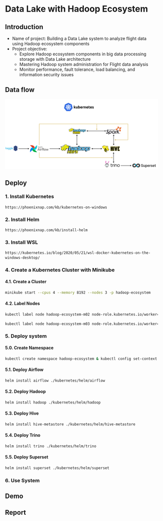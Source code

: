 # Data Lake with Hadoop Ecosystem

## Introduction
<ul>
  <li>Name of project: Building a Data Lake system to analyze flight data using Hadoop ecosystem components</li>
  <li>Project objective:
    <ul>
      <li>Explore Hadoop ecosystem components in big data processing storage with Data Lake architecture</li>
      <li>Mastering Hadoop system administration for Flight data analysis</li>
      <li>Monitor performance, fault tolerance, load balancing, and information security issues</li>
    </ul>
  </li>
</ul>

## Data flow
  <img src="https://github.com/Tran-Ngoc-Bao/Hadoop_Ecosystem/blob/master/pictures/system.png">

## Deploy
### 1. Install Kubernetes
```
https://phoenixnap.com/kb/kubernetes-on-windows
```

### 2. Install Helm
```
https://phoenixnap.com/kb/install-helm
```

### 3. Install WSL
```
https://kubernetes.io/blog/2020/05/21/wsl-docker-kubernetes-on-the-windows-desktop/
```

### 4. Create a Kubernetes Cluster with Minikube
#### 4.1. Create a Cluster
```sh
minikube start --cpus 4 --memory 8192 --nodes 3 -p hadoop-ecosystem
```

#### 4.2. Label Nodes
```sh
kubectl label node hadoop-ecosystem-m02 node-role.kubernetes.io/worker=worker & kubectl label nodes hadoop-ecosystem-m02 role=worker
```
```sh
kubectl label node hadoop-ecosystem-m03 node-role.kubernetes.io/worker=worker & kubectl label nodes hadoop-ecosystem-m03 role=worker
```

### 5. Deploy system
#### 5.0. Create Namespace
```sh
kubectl create namespace hadoop-ecosystem & kubectl config set-context --current --namespace=hadoop-ecosystem
```

#### 5.1. Deploy Airflow
```sh
helm install airflow ./kubernetes/helm/airflow
```

#### 5.2. Deploy Hadoop
```sh
helm install hadoop ./kubernetes/helm/hadoop
```

#### 5.3. Deploy Hive
```sh
helm install hive-metastore ./kubernetes/helm/hive-metastore
```

#### 5.4. Deploy Trino
```sh
helm install trino ./kubernetes/helm/trino
```

#### 5.5. Deploy Superset
```sh
helm install superset ./kubernetes/helm/superset
```

### 6. Use System


## Demo

## Report
